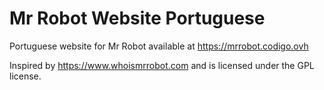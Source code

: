 Mr Robot Website Portuguese
====================

Portuguese website for Mr Robot available at https://mrrobot.codigo.ovh

Inspired by https://www.whoismrrobot.com and is licensed under the GPL license.